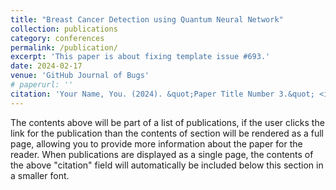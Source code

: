 ```yaml
---
title: "Breast Cancer Detection using Quantum Neural Network"
collection: publications
category: conferences
permalink: /publication/
excerpt: 'This paper is about fixing template issue #693.'
date: 2024-02-17
venue: 'GitHub Journal of Bugs'
# paperurl: ''
citation: 'Your Name, You. (2024). &quot;Paper Title Number 3.&quot; <i>GitHub Journal of Bugs</i>. 1(3).'
---
```


The contents above will be part of a list of publications, if the user clicks the link for the publication than the contents of section will be rendered as a full page, allowing you to provide more information about the paper for the reader. When publications are displayed as a single page, the contents of the above "citation" field will automatically be included below this section in a smaller font.
